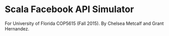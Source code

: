 # Scala Facebook API Simulator
For University of Florida COP5615 (Fall 2015).
By Chelsea Metcalf and Grant Hernandez.
